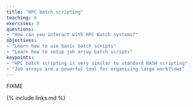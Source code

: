```yaml
---
title: "HPC batch scripting"
teaching: 0
exercises: 0
questions:
- "How can you interact with HPC Batch systems?"
objectives:
- "Learn how to use basic batch scripts"
- "Learn how to setup job array batch scripts"
keypoints:
- "HPC batch scripting is very similar to standard BASH scripting"
- "Job arrays are a powerful tool for organising large workflows"
---
```

FIXME

{% include links.md %}

